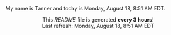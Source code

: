 My name is Tanner and today is Monday, August 18, 8:51 AM EDT.

<p align="center">This <i>README</i> file is generated <b>every 3 hours</b>!</br>Last refresh: Monday, August 18, 8:51 AM EDT<br /></p>
